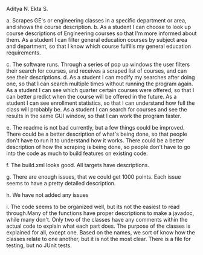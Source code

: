 Aditya N.
Ekta S.

a. Scrapes GE's or engineering classes in a specific department or area, and shows the course description.
b. As a student I can choose to look up course descriptions of Engineering courses so that I'm more informed about them.
   As a student I can filter general education courses by subject area and department, so that I know which course fulfills my general education requirements.
   
c. The software runs. Through a series of pop up windows the user filters their search for courses, and receives a scraped list of courses, and can see their descriptions.
d. As a student I can modify my searches after doing one, so that I can search multiple times without running the program again.
   As a student I can see which quarter certain courses were offered, so that I can better predict when the course will be offered in the future.
   As a student I can see enrollment statistics, so that I can understand how full the class will probably be.
   As a student I can search for courses and see the results in the same GUI window, so that I can work the program faster.

e. The readme is not bad currently, but a few things could be improved. There could be a better description of what's being done, so that people don't have to run it to understand how it works. There could be a better description of how the scraping is being done, so people don't have to go into the code as much to build features on existing code.

f. The build.xml looks good. All targets have descriptions.

g. There are enough issues, that we could get 1000 points. Each issue seems to have a pretty detailed description.

h. We have not added any issues

i. The code seems to be organized well, but its not the easiest to read through.Many of the functions have proper descriptions to make a javadoc, while many don't. Only two of the classes have any comments within the actual code to explain what each part does. The purpose of the classes is explained for all, except one. Based on the names, we sort of know how the classes relate to one another, but it is not the most clear. There is a file for testing, but no JUnit tests.  
   
